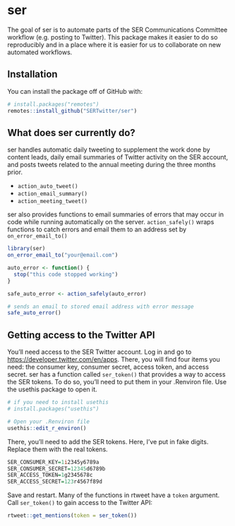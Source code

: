 
<!-- README.md is generated from README.Rmd. Please edit that file -->

# ser

The goal of ser is to automate parts of the SER Communications Committee
workflow (e.g. posting to Twitter). This package makes it easier to do
so reproducibly and in a place where it is easier for us to collaborate
on new automated workflows.

## Installation

You can install the package off of GitHub with:

``` r
# install.packages("remotes")
remotes::install_github("SERTwitter/ser")
```

## What does ser currently do?

ser handles automatic daily tweeting to supplement the work done by
content leads, daily email summaries of Twitter activity on the SER
account, and posts tweets related to the annual meeting during the three
months prior.

  - `action_auto_tweet()`
  - `action_email_summary()`
  - `action_meeting_tweet()`

ser also provides functions to email summaries of errors that may occur
in code while running automatically on the server. `action_safely()`
wraps functions to catch errors and email them to an address set by
`on_error_email_to()`

``` r
library(ser)
on_error_email_to("your@email.com")

auto_error <- function() {
  stop("this code stopped working")
}

safe_auto_error <- action_safely(auto_error)

# sends an email to stored email address with error message
safe_auto_error()
```

## Getting access to the Twitter API

You’ll need access to the SER Twitter account. Log in and go to
<https://developer.twitter.com/en/apps>. There, you will find four items
you need: the consumer key, consumer secret, access token, and access
secret. ser has a function called `ser_token()` that provides a way to
access the SER tokens. To do so, you’ll need to put them in your
.Renviron file. Use the usethis package to open it.

``` r
# if you need to install usethis
# install.packages("usethis")

# Open your .Renviron file
usethis::edit_r_environ()
```

There, you’ll need to add the SER tokens. Here, I’ve put in fake digits.
Replace them with the real tokens.

``` r
SER_CONSUMER_KEY=1i2345y6789a
SER_CONSUMER_SECRET=12345d6789b
SER_ACCESS_TOKEN=1g2345678c
SER_ACCESS_SECRET=123r4567f89d
```

Save and restart. Many of the functions in rtweet have a `token`
argument. Call `ser_token()` to gain access to the Twitter API:

``` r
rtweet::get_mentions(token = ser_token())
```
